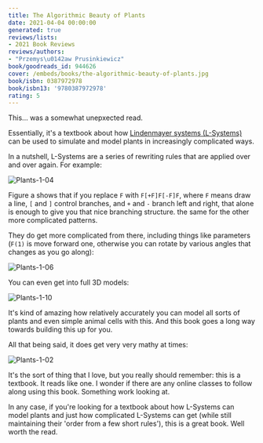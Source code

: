 ```yaml
---
title: The Algorithmic Beauty of Plants
date: 2021-04-04 00:00:00
generated: true
reviews/lists:
- 2021 Book Reviews
reviews/authors:
- "Przemys\u0142aw Prusinkiewicz"
book/goodreads_id: 944626
cover: /embeds/books/the-algorithmic-beauty-of-plants.jpg
book/isbn: 0387972978
book/isbn13: '9780387972978'
rating: 5
---
```

This... was a somewhat unepxected read.  

Essentially, it's a textbook about how [Lindenmayer systems (L-Systems)](https://en.wikipedia.org/wiki/L-system) can be used to simulate and model plants in increasingly complicated ways.  

<!--more-->

In a nutshell, L-Systems are a series of rewriting rules that are applied over and over again. For example:  

![Plants-1-04](/embeds/books/attachments/plants-1-04.png)  

Figure a shows that if you replace `F` with `F[+F]F[-F]F`, where `F` means draw a line, `[` and `]` control branches, and `+` and `-` branch left and right, that alone is enough to give you that nice branching structure. the same for the other more complicated patterns.  

They do get more complicated from there, including things like parameters (`F(1)` is move forward one, otherwise you can rotate by various angles that changes as you go along):  

![Plants-1-06](/embeds/books/attachments/plants-1-06.png)  

You can even get into full 3D models:  

![Plants-1-10](/embeds/books/attachments/plants-1-10.png)  

It's kind of amazing how relatively accurately you can model all sorts of plants and even simple animal cells with this. And this book goes a long way towards building this up for you.  

All that being said, it does get very very mathy at times:  

![Plants-1-02](/embeds/books/attachments/plants-1-02.png)  

It's the sort of thing that I love, but you really should remember: this is a textbook. It reads like one. I wonder if there are any online classes to follow along using this book. Something work looking at.  

In any case, if you're looking for a textbook about how L-Systems can model plants and just how complicated L-Systems can get (while still maintaining their 'order from a few short rules'), this is a great book. Well worth the read.